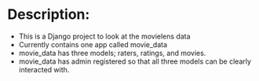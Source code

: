 # Description:

* This is a Django project to look at the movielens data
* Currently contains one app called movie_data
* movie_data has three models; raters, ratings, and movies.
* movie_data has admin registered so that all three models can be clearly interacted with.
